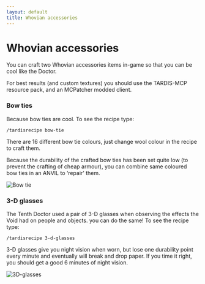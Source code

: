 ```yaml
---
layout: default
title: Whovian accessories
---
```


Whovian accessories
===================

You can craft two Whovian accessories items in-game so that you can be cool like the Doctor.

For best results (and custom textures) you should use the TARDIS-MCP resource pack, and an MCPatcher modded client.

### Bow ties

Because bow ties are cool. To see the recipe type:

    /tardisrecipe bow-tie

There are 16 different bow tie colours, just change wool colour in the recipe to craft them.

Because the durability of the crafted bow ties has been set quite low (to prevent the crafting of cheap armour), you can
combine same coloured bow ties in an ANVIL to ‘repair’ them.

![Bow tie](images/docs/bowtie.jpg)

### 3-D glasses

The Tenth Doctor used a pair of 3-D glasses when observing the effects the Void had on people and objects. you can do
the same! To see the recipe type:

    /tardisrecipe 3-d-glasses

3-D glasses give you night vision when worn, but lose one durability point every minute and eventually will break and
drop paper. If you time it right, you should get a good 6 minutes of night vision.

![3D-glasses](images/docs/3-dglasses.jpg)
